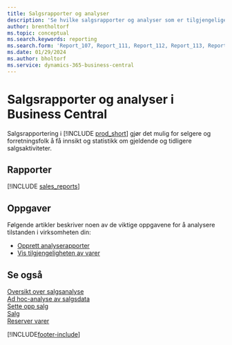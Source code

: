 ```yaml
---
title: Salgsrapporter og analyser
description: 'Se hvilke salgsrapporter og analyser som er tilgjengelige i standardversjonen av Business Central, slik at du kan holde oversikt over virksomheten.'
author: brentholtorf
ms.topic: conceptual
ms.search.keywords: reporting
ms.search.form: 'Report_107, Report_111, Report_112, Report_113, Report_119, Report_121, Report_129, Report_209, Report_708, Report_713, Report_718, Report_813, Report_7313'
ms.date: 01/29/2024
ms.author: bholtorf
ms.service: dynamics-365-business-central
---
```

# Salgsrapporter og analyser i Business Central

Salgsrapportering i [!INCLUDE [prod_short](includes/prod_short.md)] gjør det mulig for selgere og forretningsfolk å få innsikt og statistikk om gjeldende og tidligere salgsaktiviteter.  

## Rapporter
[!INCLUDE [sales_reports](includes/sales-reports-include.md)]

## Oppgaver

Følgende artikler beskriver noen av de viktige oppgavene for å analysere tilstanden i virksomheten din:

* [Opprett analyserapporter](bi-how-create-analysis-views-reports.md)  
* [Vis tilgjengeligheten av varer](inventory-how-availability-overview.md)


## Se også

[Oversikt over salgsanalyse](sales-analytics-overview.md)   
[Ad hoc-analyse av salgsdata](ad-hoc-analysis-sales.md)    
[Sette opp salg](sales-setup-sales.md)  
[Salg](sales-manage-sales.md)  
[Reserver varer](inventory-how-to-reserve-items.md)

[!INCLUDE[footer-include](includes/footer-banner.md)]
